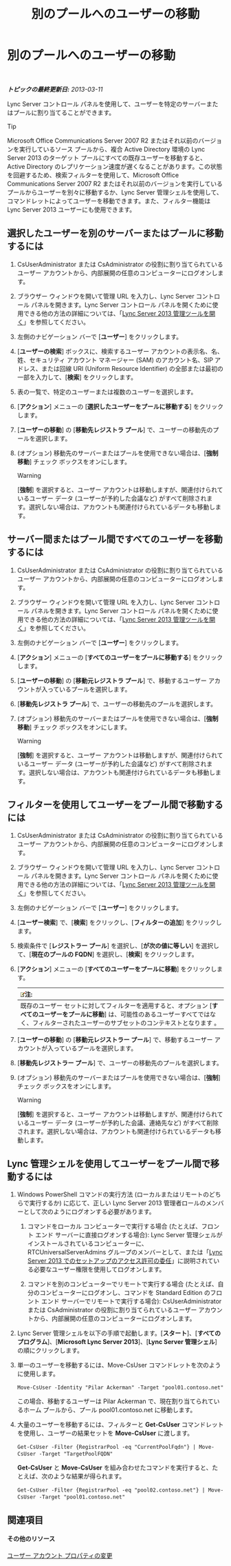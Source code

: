 ﻿---
title: 別のプールへのユーザーの移動
TOCTitle: 別のプールへのユーザーの移動
ms:assetid: e7b4968c-0e9d-4d56-b5f1-9edf0f7206f8
ms:mtpsurl: https://technet.microsoft.com/ja-jp/library/Gg182600(v=OCS.15)
ms:contentKeyID: 48274011
ms.date: 05/19/2016
mtps_version: v=OCS.15
ms.translationtype: HT
---

# 別のプールへのユーザーの移動

 

_**トピックの最終更新日:** 2013-03-11_

Lync Server コントロール パネルを使用して、ユーザーを特定のサーバーまたはプールに割り当てることができます。


> [!TIP]
> Microsoft Office Communications Server 2007 R2 またはそれ以前のバージョンを実行しているソース プールから、複合 Active Directory 環境の Lync Server 2013 のターゲット プールにすべての既存ユーザーを移動すると、Active Directory のレプリケーション速度が遅くなることがあります。この状態を回避するため、検索フィルターを使用して、Microsoft Office Communications Server 2007 R2 またはそれ以前のバージョンを実行しているプールからユーザーを別々に移動するか、Lync Server 管理シェルを使用して、コマンドレットによってユーザーを移動できます。また、フィルター機能は Lync Server 2013 ユーザーにも使用できます。



## 選択したユーザーを別のサーバーまたはプールに移動するには

1.  CsUserAdministrator または CsAdministrator の役割に割り当てられているユーザー アカウントから、内部展開の任意のコンピューターにログオンします。

2.  ブラウザー ウィンドウを開いて管理 URL を入力し、Lync Server コントロール パネルを開きます。Lync Server コントロール パネルを開くために使用できる他の方法の詳細については、「[Lync Server 2013 管理ツールを開く](lync-server-2013-open-lync-server-administrative-tools.md)」を参照してください。

3.  左側のナビゲーション バーで \[**ユーザー**\] をクリックします。

4.  \[**ユーザーの検索**\] ボックスに、検索するユーザー アカウントの表示名、名、姓、セキュリティ アカウント マネージャー (SAM) のアカウント名、SIP アドレス、または回線 URI (Uniform Resource Identifier) の全部または最初の一部を入力して、\[**検索**\] をクリックします。

5.  表の一覧で、特定のユーザーまたは複数のユーザーを選択します。

6.  \[**アクション**\] メニューの \[**選択したユーザーをプールに移動する**\] をクリックします。

7.  \[**ユーザーの移動**\] の \[**移動先レジストラ プール**\] で、ユーザーの移動先のプールを選択します。

8.  (オプション) 移動先のサーバーまたはプールを使用できない場合は、\[**強制移動**\] チェック ボックスをオンにします。
    

    > [!WARNING]
    > [<STRONG>強制</STRONG>] を選択すると、ユーザー アカウントは移動しますが、関連付けられているユーザー データ (ユーザーが予約した会議など) がすべて削除されます。選択しない場合は、アカウントも関連付けられているデータも移動します。



## サーバー間またはプール間ですべてのユーザーを移動するには

1.  CsUserAdministrator または CsAdministrator の役割に割り当てられているユーザー アカウントから、内部展開の任意のコンピューターにログオンします。

2.  ブラウザー ウィンドウを開いて管理 URL を入力し、Lync Server コントロール パネルを開きます。Lync Server コントロール パネルを開くために使用できる他の方法の詳細については、「[Lync Server 2013 管理ツールを開く](lync-server-2013-open-lync-server-administrative-tools.md)」を参照してください。

3.  左側のナビゲーション バーで \[**ユーザー**\] をクリックします。

4.  \[**アクション**\] メニューの \[**すべてのユーザーをプールに移動する**\] をクリックします。

5.  \[**ユーザーの移動**\] の \[**移動元レジストラ プール**\] で、移動するユーザー アカウントが入っているプールを選択します。

6.  \[**移動先レジストラ プール**\] で、ユーザーの移動先のプールを選択します。

7.  (オプション) 移動先のサーバーまたはプールを使用できない場合は、\[**強制移動**\] チェック ボックスをオンにします。
    

    > [!WARNING]
    > [<STRONG>強制</STRONG>] を選択すると、ユーザー アカウントは移動しますが、関連付けられているユーザー データ (ユーザーが予約した会議など) がすべて削除されます。選択しない場合は、アカウントも関連付けられているデータも移動します。



## フィルターを使用してユーザーをプール間で移動するには

1.  CsUserAdministrator または CsAdministrator の役割に割り当てられているユーザー アカウントから、内部展開の任意のコンピューターにログオンします。

2.  ブラウザー ウィンドウを開いて管理 URL を入力し、Lync Server コントロール パネルを開きます。Lync Server コントロール パネルを開くために使用できる他の方法の詳細については、「[Lync Server 2013 管理ツールを開く](lync-server-2013-open-lync-server-administrative-tools.md)」を参照してください。

3.  左側のナビゲーション バーで \[**ユーザー**\] をクリックします。

4.  \[**ユーザー検索**\] で、\[**検索**\] をクリックし、\[**フィルターの追加**\] をクリックします。

5.  検索条件で \[**レジストラー プール**\] を選択し、\[**が次の値に等しい**\] を選択して、\[**現在のプールの FQDN**\] を選択し、\[**検索**\] をクリックします。

6.  \[**アクション**\] メニューの \[**すべてのユーザーをプールに移動**\] をクリックします。
    
    <table>
    <thead>
    <tr class="header">
    <th><img src="images/Gg412781.note(OCS.15).gif" title="note" alt="note" />注:</th>
    </tr>
    </thead>
    <tbody>
    <tr class="odd">
    <td>既存のユーザー セットに対してフィルターを適用すると、オプション [<strong>すべてのユーザーをプールに移動</strong>] は、可能性のあるユーザーすべてではなく、フィルターされたユーザーのサブセットのコンテキストとなります 。</td>
    </tr>
    </tbody>
    </table>


7.  \[**ユーザーの移動**\] の \[**移動元レジストラー プール**\] で、移動するユーザー アカウントが入っているプールを選択します。

8.  \[**移動先レジストラー プール**\] で、ユーザーの移動先のプールを選択します。

9.  (オプション) 移動先のサーバーまたはプールを使用できない場合は、\[**強制**\] チェック ボックスをオンにします。
    

    > [!WARNING]
    > [<STRONG>強制</STRONG>] を選択すると、ユーザー アカウントは移動しますが、関連付けられているユーザー データ (ユーザーが予約した会議、連絡先など) がすべて削除されます。選択しない場合は、アカウントも関連付けられているデータも移動します。



## Lync 管理シェルを使用してユーザーをプール間で移動するには

1.  Windows PowerShell コマンドの実行方法 (ローカルまたはリモートのどちらで実行するか) に応じて、正しい Lync Server 2013 管理者ロールのメンバーとして次のようにログオンする必要があります。
    
    1.  コマンドをローカル コンピューターで実行する場合 (たとえば、フロント エンド サーバーに直接ログオンする場合): Lync Server 管理シェルがインストールされているコンピューターに、RTCUniversalServerAdmins グループのメンバーとして、または「[Lync Server 2013 でのセットアップのアクセス許可の委任](lync-server-2013-delegate-setup-permissions.md)」に説明されている必要なユーザー権限を使用してログオンします。
    
    2.  コマンドを別のコンピューターでリモートで実行する場合 (たとえば、自分のコンピューターにログオンし、コマンドを Standard Edition のフロント エンド サーバーでリモートで実行する場合): CsUserAdministrator または CsAdministrator の役割に割り当てられているユーザー アカウントから、内部展開の任意のコンピューターにログオンします。

2.  Lync Server 管理シェルを以下の手順で起動します。\[**スタート**\]、\[**すべてのプログラム**\]、\[**Microsoft Lync Server 2013**\]、\[**Lync Server 管理シェル**\] の順にクリックします。

3.  単一のユーザーを移動するには、Move-CsUser コマンドレットを次のように使用します。
    
        Move-CsUser -Identity "Pilar Ackerman" -Target "pool01.contoso.net"
    
    この場合、移動するユーザーは Pilar Ackerman で、現在割り当てられているホーム プールから、プール pool01.contoso.net に移動します。

4.  大量のユーザーを移動するには、フィルターと **Get-CsUser** コマンドレットを使用し、ユーザーの結果セットを **Move-CsUser** に渡します。
    
        Get-CsUser -Filter {RegistrarPool -eq "CurrentPoolFqdn"} | Move-CsUser -Target "TargetPoolFQDN"
    
    **Get-CsUser** と **Move-CsUser** を組み合わせたコマンドを実行すると、たとえば、次のような結果が得られます。
    
        Get-CsUser -Filter {RegistrarPool -eq "pool02.contoso.net"} | Move-CsUser -Target "pool01.contoso.net"

## 関連項目

#### その他のリソース

[ユーザー アカウント プロパティの変更](lync-server-2013-modifying-user-account-properties.md)

